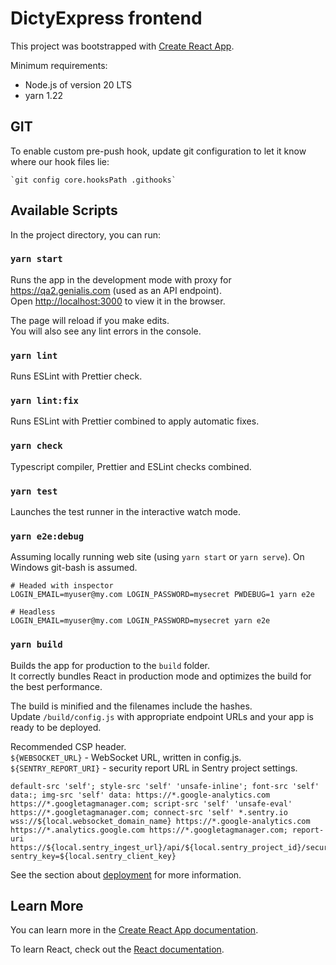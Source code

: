 # DictyExpress frontend

This project was bootstrapped with [Create React App](https://github.com/facebook/create-react-app).

Minimum requirements:

-   Node.js of version 20 LTS
-   yarn 1.22

## GIT

To enable custom pre-push hook, update git configuration to let it know where our hook files lie:

```
`git config core.hooksPath .githooks`
```

## Available Scripts

In the project directory, you can run:

### `yarn start`

Runs the app in the development mode with proxy for https://qa2.genialis.com (used as an API endpoint).<br />
Open [http://localhost:3000](http://localhost:3000) to view it in the browser.

The page will reload if you make edits.<br />
You will also see any lint errors in the console.

### `yarn lint`

Runs ESLint with Prettier check.

### `yarn lint:fix`

Runs ESLint with Prettier combined to apply automatic fixes.

### `yarn check`

Typescript compiler, Prettier and ESLint checks combined.

### `yarn test`

Launches the test runner in the interactive watch mode.<br />

### `yarn e2e:debug`

Assuming locally running web site (using `yarn start` or `yarn serve`). On Windows git-bash is assumed.

```
# Headed with inspector
LOGIN_EMAIL=myuser@my.com LOGIN_PASSWORD=mysecret PWDEBUG=1 yarn e2e

# Headless
LOGIN_EMAIL=myuser@my.com LOGIN_PASSWORD=mysecret yarn e2e
```

### `yarn build`

Builds the app for production to the `build` folder.<br />
It correctly bundles React in production mode and optimizes the build for the best performance.

The build is minified and the filenames include the hashes.<br />
Update `/build/config.js` with appropriate endpoint URLs and your app is ready to be deployed.

Recommended CSP header.<br />
`${WEBSOCKET_URL}` - WebSocket URL, written in config.js.<br />
`${SENTRY_REPORT_URI}` - security report URL in Sentry project settings.<br />

```
default-src 'self'; style-src 'self' 'unsafe-inline'; font-src 'self' data:; img-src 'self' data: https://*.google-analytics.com https://*.googletagmanager.com; script-src 'self' 'unsafe-eval' https://*.googletagmanager.com; connect-src 'self' *.sentry.io wss://${local.websocket_domain_name} https://*.google-analytics.com https://*.analytics.google.com https://*.googletagmanager.com; report-uri https://${local.sentry_ingest_url}/api/${local.sentry_project_id}/security/?sentry_key=${local.sentry_client_key}
```

See the section about [deployment](https://facebook.github.io/create-react-app/docs/deployment) for more information.

## Learn More

You can learn more in the [Create React App documentation](https://facebook.github.io/create-react-app/docs/getting-started).

To learn React, check out the [React documentation](https://reactjs.org/).
